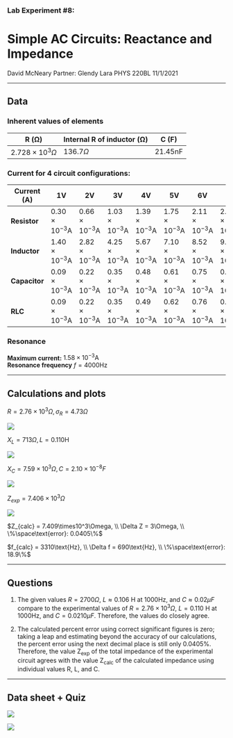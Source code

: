 ### Lab Experiment #8:
# Simple AC Circuits: Reactance and Impedance
David McNeary 
Partner: Glendy Lara
PHYS 220BL 
11/1/2021

---
<div style="page-break-after: always"></div>

## Data
### Inherent values of elements
| R (&Omega;) | Internal R of inductor (&Omega;) | C (F) |
| --- | --- | --- |
| $2.728 \times 10^3 \Omega$ | $136.7 \Omega$ | $21.45 \text{nF}$ |
### Current for 4 circuit configurations:
| Current (A) | 1V | 2V | 3V | 4V | 5V | 6V | 7V |
| --- | --- | --- | --- | --- | --- | --- | --- |
| **Resistor** | $0.30\times10^{-3}\text{A}$ | $0.66\times10^{-3}\text{A}$ | $1.03\times10^{-3}\text{A}$ | $1.39\times10^{-3}\text{A}$ | $1.75\times10^{-3}\text{A}$ | $2.11\times10^{-3}\text{A}$ | $2.47\times10^{-3}\text{A}$ |
| **Inductor** | $1.40\times10^{-3}\text{A}$ | $2.82\times10^{-3}\text{A}$ | $4.25\times10^{-3}\text{A}$ | $5.67\times10^{-3}\text{A}$ | $7.10\times10^{-3}\text{A}$ | $8.52\times10^{-3}\text{A}$ | $9.74\times10^{-3}\text{A}$ |
| **Capacitor** | $0.09\times10^{-3}\text{A}$ | $0.22\times10^{-3}\text{A}$ | $0.35\times10^{-3}\text{A}$ | $0.48\times10^{-3}\text{A}$ | $0.61\times10^{-3}\text{A}$ | $0.75\times10^{-3}\text{A}$ | $0.88\times10^{-3}\text{A}$ |
| **RLC** | $0.09\times10^{-3}\text{A}$ | $0.22\times10^{-3}\text{A}$ | $0.35\times10^{-3}\text{A}$ | $0.49\times10^{-3}\text{A}$ | $0.62\times10^{-3}\text{A}$ | $0.76\times 10^{-3}\text{A}$ | $0.90\times10^{-3}\text{A}$ |
### Resonance
**Maximum current:** $1.58\times10^{-3}\text{A}$  
**Resonance frequency** $f = 4000\text{Hz}$

---

<div style="page-break-after: always"></div>

## Calculations and plots
$R = 2.76 \times 10^3 \Omega, \sigma_R = 4.73\Omega$

![](./images/resistor.png)

<div style="page-break-after: always"></div>

$X_L = 713\Omega, L = 0.110\text{H}$

![](./images/inductor.png)

<div style="page-break-after: always"></div>

$X_C = 7.59\times10^3\Omega, C = 2.10\times10^{-8}F$

![](./images/capacitor.png)

<div style="page-break-after: always"></div>

$Z_{exp} = 7.406\times10^3\Omega$

![](./images/rlc.png)

$Z_{calc} = 7.409\times10^3\Omega, \\
\Delta Z = 3\Omega, \\
\%\space\text{error}: 0.0405\%$

$f_{calc} = 3310\text{Hz}, \\
\Delta f = 690\text{Hz}, \\
\%\space\text{error}: 18.9\%$

---

<div style="page-break-after: always"></div>

## Questions
1. The given values $R = 2700\Omega$, $L \approx0.106 \text{ H at }1000\text{Hz}$, and $C \approx 0.02\mu F$ compare to the experimental values of $R = 2.76\times10^3\Omega$, $L = 0.110 \text{ H at }1000\text{Hz}$, and $C = 0.0210\mu F$. Therefore, the values do closely agree.

2. The calculated percent error using correct significant figures is zero; taking a leap and estimating beyond the accuracy of our calculations, the percent error using the next decimal place is still only 0.0405%. Therefore, the value Z<sub>exp</sub> of the total impedance of the experimental circuit agrees with the value Z<sub>calc</sub> of the calculated impedance using individual values R, L, and C.

---

## Data sheet + Quiz

![](./images/quiz.jpg)

![](./images/data.jpg)
